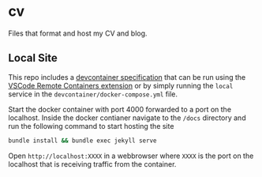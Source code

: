 # cv

Files that format and host my CV and blog.

## Local Site

This repo includes a [devcontainer specification](https://code.visualstudio.com/docs/devcontainers/containers) that can be run using the [VSCode Remote Containers extension](https://marketplace.visualstudio.com/items?itemName=ms-vscode-remote.remote-containers) or by simply running the `local` service in the `devcontainer/docker-compose.yml` file.

Start the docker container with port 4000 forwarded to a port on the localhost. Inside the docker contianer navigate to the `/docs` directory and run the following command to start hosting the site

```bash
bundle install && bundle exec jekyll serve
```

Open `http://localhost:XXXX` in a webbrowser where `XXXX` is the port on the localhost that is receiving traffic from the container.
